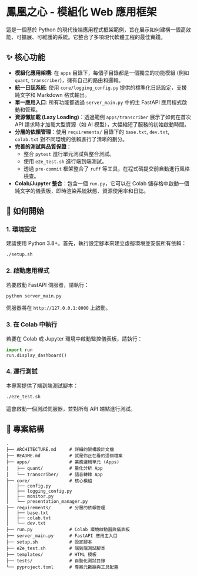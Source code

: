 # 鳳凰之心 - 模組化 Web 應用框架

這是一個基於 Python 的現代後端應用程式框架範例，旨在展示如何建構一個高效能、可擴展、可維護的系統。它整合了多項現代軟體工程的最佳實踐。

## ✨ 核心功能

- **模組化應用架構**: 在 `apps` 目錄下，每個子目錄都是一個獨立的功能模組 (例如 `quant`, `transcriber`)，擁有自己的路由和邏輯。
- **統一日誌系統**: 使用 `core/logging_config.py` 提供的標準化日誌設定，支援純文字和 Markdown 格式輸出。
- **單一應用入口**: 所有功能都透過 `server_main.py` 中的主 FastAPI 應用程式啟動和管理。
- **資源懶加載 (Lazy Loading)**：透過範例 `apps/transcriber` 展示了如何在首次 API 請求時才加載大型資源（如 AI 模型），大幅縮短了服務的初始啟動時間。
- **分層的依賴管理**：使用 `requirements/` 目錄下的 `base.txt`, `dev.txt`, `colab.txt` 對不同環境的依賴進行了清晰的劃分。
- **完善的測試與品質保證**：
  - 整合 `pytest` 進行單元測試與整合測試。
  - 使用 `e2e_test.sh` 進行端到端測試。
  - 透過 `pre-commit` 框架整合了 `ruff` 等工具，在程式碼提交前自動進行風格檢查。
- **Colab/Jupyter 整合**：包含一個 `run.py`，它可以在 Colab 儲存格中啟動一個純文字的儀表板，即時渲染系統狀態、資源使用率和日誌。

## 🚀 如何開始

### 1. 環境設定

建議使用 Python 3.8+。首先，執行設定腳本來建立虛擬環境並安裝所有依賴：

```bash
./setup.sh
```

### 2. 啟動應用程式

若要啟動 FastAPI 伺服器，請執行：

```bash
python server_main.py
```

伺服器將在 `http://127.0.0.1:8000` 上啟動。

### 3. 在 Colab 中執行

若要在 Colab 或 Jupyter 環境中啟動監控儀表板，請執行：

```python
import run
run.display_dashboard()
```

### 4. 運行測試

本專案提供了端到端測試腳本：

```bash
./e2e_test.sh
```

這會啟動一個測試伺服器，並對所有 API 端點進行測試。

## 📂 專案結構

```
.
├── ARCHITECTURE.md     # 詳細的架構設計文檔
├── README.md           # 就是你正在看的這個檔案
├── apps/               # 業務邏輯單元 (Apps)
│   ├── quant/          # 量化分析 App
│   └── transcriber/    # 語音轉錄 App
├── core/               # 核心模組
│   ├── config.py
│   ├── logging_config.py
│   ├── monitor.py
│   └── presentation_manager.py
├── requirements/       # 分層的依賴管理
│   ├── base.txt
│   ├── colab.txt
│   └── dev.txt
├── run.py              # Colab 環境啟動器與儀表板
├── server_main.py      # FastAPI 應用主入口
├── setup.sh            # 設定腳本
├── e2e_test.sh         # 端到端測試腳本
├── templates/          # HTML 模板
├── tests/              # 自動化測試目錄
└── pyproject.toml      # 專案元數據與工具配置
```
